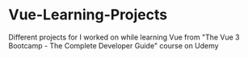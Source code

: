 # Vue-Learning-Projects
Different projects for I worked on while learning Vue from "The Vue 3 Bootcamp - The Complete Developer Guide" course on Udemy
